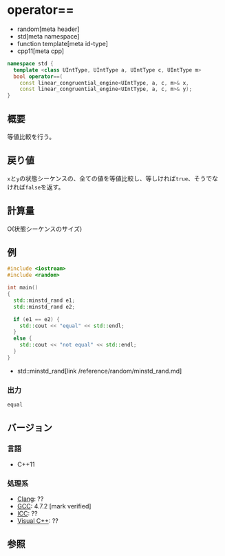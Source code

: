 # operator==
* random[meta header]
* std[meta namespace]
* function template[meta id-type]
* cpp11[meta cpp]

```cpp
namespace std {
  template <class UIntType, UIntType a, UIntType c, UIntType m>
  bool operator==(
    const linear_congruential_engine<UIntType, a, c, m>& x,
    const linear_congruential_engine<UIntType, a, c, m>& y);
}
```

## 概要
等値比較を行う。


## 戻り値
`x`と`y`の状態シーケンスの、全ての値を等値比較し、等しければ`true`、そうでなければ`false`を返す。


## 計算量
O(状態シーケンスのサイズ)


## 例
```cpp example
#include <iostream>
#include <random>

int main()
{
  std::minstd_rand e1;
  std::minstd_rand e2;

  if (e1 == e2) {
    std::cout << "equal" << std::endl;
  }
  else {
    std::cout << "not equal" << std::endl;
  }
}
```
* std::minstd_rand[link /reference/random/minstd_rand.md]

### 出力
```
equal
```

## バージョン
### 言語
- C++11

### 処理系
- [Clang](/implementation.md#clang): ??
- [GCC](/implementation.md#gcc): 4.7.2 [mark verified]
- [ICC](/implementation.md#icc): ??
- [Visual C++](/implementation.md#visual_cpp): ??


## 参照


